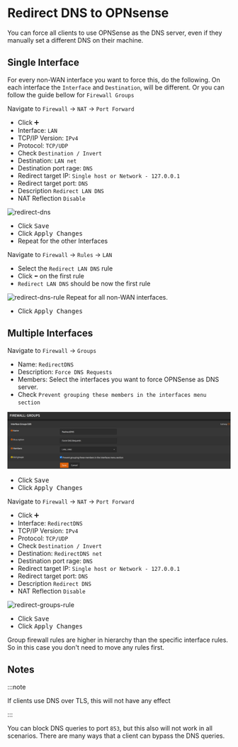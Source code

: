 # Redirect DNS to OPNsense

You can force all clients to use OPNSense as the DNS server,
even if they manually set a different DNS on their machine.

## Single Interface

For every non-WAN interface you want to force this, do the following.
On each interface the `Interface` and `Destination`, will be different.
Or you can follow the guide bellow for `Firewall Groups`

Navigate to `Firewall` -> `NAT` -> `Port Forward`

- Click <kbd>➕</kbd>
- Interface: `LAN`
- TCP/IP Version: `IPv4`
- Protocol: `TCP/UDP`
- Check `Destination / Invert`
- Destination: `LAN net`
- Destination port rage: `DNS`
- Redirect target IP: `Single host or Network - 127.0.0.1`
- Redirect target port: `DNS`
- Description `Redirect LAN DNS`
- NAT Reflection `Disable`

![redirect-dns](img/redirect-dns.png)

- Click <kbd>Save</kbd>
- Click <kbd>Apply Changes</kbd>
- Repeat for the other Interfaces

Navigate to `Firewall` -> `Rules` -> `LAN`

- Select the `Redirect LAN DNS` rule
- Click <kbd>⬅️</kbd> on the first rule
- `Redirect LAN DNS` should be now the first rule

![redirect-dns-rule](img/redirect-dns-rule.png)
Repeat for all non-WAN interfaces.

- Click <kbd>Apply Changes</kbd>

## Multiple Interfaces

Navigate to `Firewall` -> `Groups`

- Name: `RedirectDNS`
- Description: `Force DNS Requests`
- Members: Select the interfaces you want to force OPNSense as DNS server.
- Check `Prevent grouping these members in the interfaces menu section`

![redirect-groups](img/redirect-groups.png)

- Click <kbd>Save</kbd>
- Click <kbd>Apply Changes</kbd>

Navigate to `Firewall` -> `NAT` -> `Port Forward`

- Click <kbd>➕</kbd>
- Interface: `RedirectDNS`
- TCP/IP Version: `IPv4`
- Protocol: `TCP/UDP`
- Check `Destination / Invert`
- Destination: `RedirectDNS net`
- Destination port rage: `DNS`
- Redirect target IP: `Single host or Network - 127.0.0.1`
- Redirect target port: `DNS`
- Description `Redirect DNS`
- NAT Reflection `Disable`

![redirect-groups-rule](img/redirect-groups-rule.png)

- Click <kbd>Save</kbd>
- Click <kbd>Apply Changes</kbd>

Group firewall rules are higher in hierarchy than the specific interface rules.
So in this case you don't need to move any rules first.

## Notes

:::note

If clients use DNS over TLS, this will not have any effect

:::

You can block DNS queries to port `853`, but this also will not work in all scenarios.
There are many ways that a client can bypass the DNS queries.
